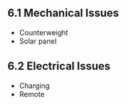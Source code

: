 ## 6.1 Mechanical Issues
* Counterweight
* Solar panel

## 6.2 Electrical Issues
* Charging
* Remote
